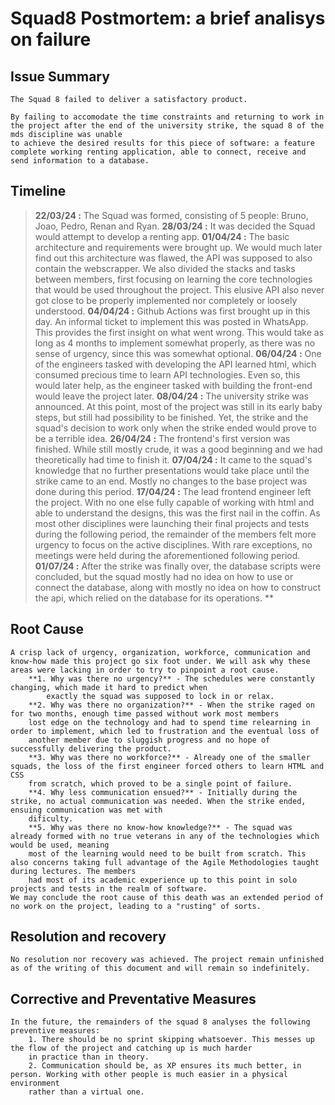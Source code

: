 # Squad8 Postmortem: a brief analisys on failure 

## Issue Summary
    The Squad 8 failed to deliver a satisfactory product.

    By failing to accomodate the time constraints and returning to work in the project after the end of the university strike, the squad 8 of the mds discipline was unable 
    to achieve the desired results for this piece of software: a feature complete working renting application, able to connect, receive and send information to a database. 

## Timeline
> **22/03/24 :** The Squad was formed, consisting of 5 people: Bruno, Joao, Pedro, Renan and Ryan.
> **28/03/24 :** It was decided the Squad would attempt to develop a renting app.
> **01/04/24 :** The basic architecture and requirements were brought up. We would much later find out this architecture was flawed, the API was supposed to also contain the
webscrapper. We also divided the stacks and tasks between members, first focusing on learning the core technologies that would be used throughout the project. This elusive API
also never got close to be properly implemented nor completely or loosely understood.
> **04/04/24 :** Github Actions was first brought up in this day. An informal ticket to implement this was posted in WhatsApp. This provides the first insight on what went wrong.
This would take as long as 4 months to implement somewhat properly, as there was no sense of urgency, since this was somewhat optional.
> **06/04/24 :** One of the engineers tasked with developing the API learned html, which consumed precious time to learn API technologies. Even so, this would later help, as the engineer
tasked with building the front-end would leave the project later.
> **08/04/24 :** The university strike was announced. At this point, most of the project was still in its early baby steps, but still had possibility to be finished. Yet, the strike and the squad's
decision to work only when the strike ended would prove to be a terrible idea.
> **26/04/24 :** The frontend's first version was finished. While still mostly crude, it was a good beginning and we had theoretically had time to finish it.
> **07/04/24 :** It came to the squad's knowledge that no further presentations would take place until the strike came to an end. Mostly no changes to the base project was done during this period.
> **17/04/24 :** The lead frontend engineer left the project. With no one else fully capable of working with html and able to understand the designs, this was the first nail in the coffin. As most other
disciplines were launching their final projects and tests during the following period, the remainder of the members felt more urgency to focus on the active disciplines. With rare exceptions, no meetings
were held during the aforementioned following period.
> **01/07/24 :** After the strike was finally over, the database scripts were concluded, but the squad mostly had no idea on how to use or connect the database, along with mostly no idea on how to construct the api, which relied on the database for its operations. 
> **

## Root Cause
    A crisp lack of urgency, organization, workforce, communication and know-how made this project go six foot under. We will ask why these areas were lacking in order to try to pinpoint a root cause.
        **1. Why was there no urgency?** - The schedules were constantly changing, which made it hard to predict when 
            exactly the squad was supposed to lock in or relax. 
        **2. Why was there no organization?** - When the strike raged on for two months, enough time passed without work most members 
        lost edge on the technology and had to spend time relearning in order to implement, which led to frustration and the eventual loss of 
        another member due to sluggish progress and no hope of successfully delivering the product.
        **3. Why was there no workforce?** - Already one of the smaller squads, the loss of the first engineer forced others to learn HTML and CSS
        from scratch, which proved to be a single point of failure.
        **4. Why less communication ensued?** - Initially during the strike, no actual communication was needed. When the strike ended, ensuing communication was met with
        dificulty.
        **5. Why was there no know-how knowledge?** - The squad was already formed with no true veterans in any of the technologies which would be used, meaning
        most of the learning would need to be built from scratch. This also concerns taking full advantage of the Agile Methodologies taught during lectures. The members
        had most of its academic experience up to this point in solo projects and tests in the realm of software.
    We may conclude the root cause of this death was an extended period of no work on the project, leading to a "rusting" of sorts.

## Resolution and recovery
    No resolution nor recovery was achieved. The project remain unfinished as of the writing of this document and will remain so indefinitely.

## Corrective and Preventative Measures
    In the future, the remainders of the squad 8 analyses the following preventive measures:
        1. There should be no sprint skipping whatsoever. This messes up the flow of the project and catching up is much harder 
        in practice than in theory.
        2. Communication should be, as XP ensures its much better, in person. Working with other people is much easier in a physical environment 
        rather than a virtual one.

